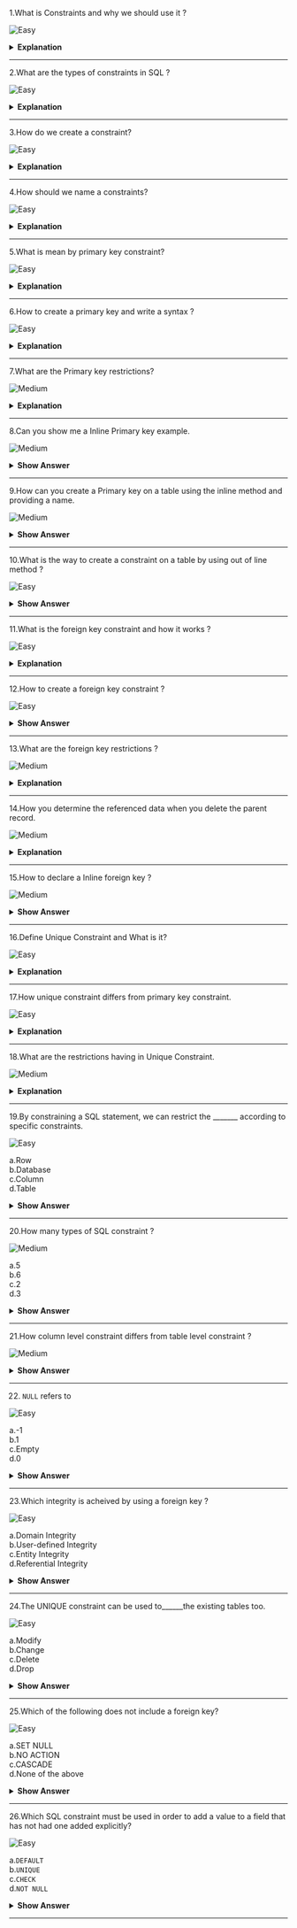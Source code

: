 1.What is Constraints and why we should use it ?

![Easy](https://github.com/revaturelabs/interviewquestions/blob/dev/ComplexityTags/simple%20(2).svg)

<details>
<summary> <b>Explanation</b> </summary>

<blockquote>

- In a table, a constraint is a rule that restricts the values which can be entered into it.
- When you construct it, it can be added to a table or a view. A table can be made without restrictions.
- To improve the quality and integrity of data by utilising limitations. We can make sure the data complies with the standards we have established for it. Eg. Variable pay for an employee is not null.

</blockquote>

</details>

------

2.What are the types of constraints in SQL ?

![Easy](https://github.com/revaturelabs/interviewquestions/blob/dev/ComplexityTags/simple%20(2).svg)

<details>
<summary> <b>Explanation</b> </summary>

<blockquote>

In SQL five types of constraints are there 
- <b>Primary Key Constraint</b>: It serves as a means of identifying a table's row and ensures that every row has a unique value that cannot be NULL.
- <b>Foreign Key Constraint</b>: It makes sure that the values in one column correspond to those in another table's column.
- <b>Unique Constraint</b>: It makes sure each row in the table contains a different value.
- <b>Not Null Constraint</b>: It guarantees that a value can't be NULL.
- <b>Check Constraint</b>: A certain need is met by the check restriction.

</blockquote>

</details>

------

3.How do we create a constraint?

![Easy](https://github.com/revaturelabs/interviewquestions/blob/dev/ComplexityTags/simple%20(2).svg)

<details>
<summary> <b>Explanation</b> </summary>

<blockquote>

When introducing a constraint as a component of the CREATE statement, there are two ways to define it:
1.Inline: next to the line of the column 
2.Out of line: at the conclusion of the CREATE statement

</blockquote>

</details>

------

4.How should we name a constraints?

![Easy](https://github.com/revaturelabs/interviewquestions/blob/dev/ComplexityTags/simple%20(2).svg)

<details>
<summary> <b>Explanation</b> </summary>

<blockquote>

- You should be able to determine which table and column a constraint applies to by looking at its name.
- Constraint name having a  combination of :
    - A two letter term indicates the type of constraint.
    - Table name is abbreviated
    - an abbreviated name for the constraint's columns or rule
There would be an underscore between each of these. 
For instance, the primary key "pk employee id" refers to the column with in employee table (emp) and is a primary key (pk) (id)

</blockquote>

</details>

------


5.What is mean by primary key constraint?

![Easy](https://github.com/revaturelabs/interviewquestions/blob/dev/ComplexityTags/simple%20(2).svg)

<details>
<summary> <b>Explanation</b> </summary>

<blockquote>

- The row's identification is referred to as a primary key constraint. It must have a uniques value for the column and it cannot be NULL
- A table can have only one primary key on it. Use of a second primary key results in an error.
- It works in the combination of both Not null constraint and Unique constraint.

</blockquote>

</details>

------

6.How to create a primary key and write a syntax ?

![Easy](https://github.com/revaturelabs/interviewquestions/blob/dev/ComplexityTags/simple%20(2).svg)

<details>
<summary> <b>Explanation</b> </summary>

<blockquote>

```sql 
CONSTRAINT constraint_name PRIMARY KEY constraint_paramaters;
```

</blockquote>

</details>

------

7.What are the Primary key restrictions?

![Medium](https://github.com/revaturelabs/interviewquestions/blob/dev/ComplexityTags/Medium%20(2).svg)

<details>
<summary> <b>Explanation</b> </summary>

<blockquote>

- Primary key columns cannot contain any NULL values. 
- There can only be one primary key for table or view.
- Any of the following types of columns— LOB, BFILE, TIMESTAMP WITH TIME ZONE, LONG, LONG RAW, VARRAY, NESTED TABLE, REF, or a user-defined type cannot be used as the primary key columns.
- There can be no more than 32 columns in a composite primary key.
- A primary key and a nique constraint cannot be a part in the same column or the combination of columns.

</blockquote>

</details>

------

8.Can you show me a Inline Primary key example.

![Medium](https://github.com/revaturelabs/interviewquestions/blob/dev/ComplexityTags/Medium%20(2).svg)

<details>
<summary> <b>Show Answer</b> </summary>

<blockquote>

```sql
CREATE TABLE employee (employee_id NUMBER(10) PRIMARY KEY, first_name VARCHAR2(200),
  last_name VARCHAR2(200),
  salary NUMBER(10),
  hire_date DATE
);
```
</blockquote>
</details>

------

9.How can you create a Primary key on a table using the inline method and providing a name.

![Medium](https://github.com/revaturelabs/interviewquestions/blob/dev/ComplexityTags/Medium%20(2).svg)


<details>
<summary> <b>Show Answer</b> </summary>

<blockquote>

```sql
CREATE TABLE employee (
  employee_id NUMBER(10) CONSTRAINT pk_emp_id PRIMARY KEY,
  first_name VARCHAR2(200),
  last_name VARCHAR2(200),
  salary NUMBER(10),
  hire_date DATE
);
```
<blockquote>

<details>
<summary> <b>Explanation</b> </summary>

<blockquote>
- The table is created, and a primary key constraint with the name `pk_emp_id` is created on the table.

</blockquote>
</details>
</details>

------

10.What is the way to create a constraint on a table by using out of line method ?

![Easy](https://github.com/revaturelabs/interviewquestions/blob/dev/ComplexityTags/simple%20(2).svg)

<details>
<summary> <b>Show Answer</b> </summary>

<blockquote>

```sql

CREATE TABLE employee (
  employee_id NUMBER(10),
  first_name VARCHAR2(200),
  last_name VARCHAR2(200),
  salary NUMBER(10),
  hire_date DATE,
  CONSTRAINT pk_emp_id PRIMARY KEY (employee_id)
);
```
</blockquote>

<details>
<summary> <b>Explanation</b> </summary>

<blockquote>

- This method also allows you to name the primary key, which is named pk_emp_id. We specify the column name in brackets.

</blockquote>

</details>
</details>

------

11.What is the foreign key constraint and how it works ?

![Easy](https://github.com/revaturelabs/interviewquestions/blob/dev/ComplexityTags/simple%20(2).svg)

<details>
<summary> <b>Explanation</b> </summary>

<blockquote>

- To connect a column(s) in one table with a primary key or unique key in another table, a foreign key constraint is used.
- A record in one table is related to a record in another table thanks to the ability to enforce referential integrity.
- Your tables should have foreign key constraints on them if you want to make sure that the quality data in your database.
- By use of foreign keys make sure you relate your data correctly.

</blockquote>

</details>

------

12.How to create a foreign key constraint ?

![Easy](https://github.com/revaturelabs/interviewquestions/blob/dev/ComplexityTags/simple%20(2).svg)

<details>
<summary> <b>Show Answer</b> </summary>

<blockquote>

Similar like primary key we can create a foreign key adding the table and column.

```sql 
CONSTRAINT constraint_name PRIMARY KEY constraint_paramaters;
```
</blockquote>

</details>

------

13.What are the foreign key restrictions ?

![Medium](https://github.com/revaturelabs/interviewquestions/blob/dev/ComplexityTags/Medium%20(2).svg)

<details>
<summary> <b>Explanation</b> </summary>

<blockquote>

- The following types of columns are restricted to be used in foreign keys: LOB, BFILE, TIMESTAMP WITH TIME ZONE, LONG, LONG RAW, VARRAY, NESTED TABLE, REF, or a user-defined type.
-There must already be a primary key or unique key created on the table be referenced by the foreign key.
- It cannot have more than 32 columns.
- The table contains both the primary key and unique key constraint must be on the same database.
- When using CREATE TABLE AS to create a table and using a subquery in the AS clause, a foreign key cannot be defined. To accomplish this, you should first create the table before using the ALTER TABLE statement to add one.

</blockquote>

</details>

------

14.How you determine the referenced data when you delete the parent record.

![Medium](https://github.com/revaturelabs/interviewquestions/blob/dev/ComplexityTags/Medium%20(2).svg)

<details>
<summary> <b>Explanation</b> </summary>

<blockquote>

ON DELETE clause is the clause of a foreign key.
There are two options:
- ON DELETE SET NULL: When the parent record is deleted, all of the child records' referenced columns will be set to NULL.
- ON DELETE SET CASCADE: All of the child records will also be deleted when the parent record is also deleted.

</blockquote>

</details>

------

15.How to declare a Inline foreign key ?

![Medium](https://github.com/revaturelabs/interviewquestions/blob/dev/ComplexityTags/Medium%20(2).svg)

<details>
<summary> <b>Show Answer</b> </summary>

<blockquote>

The declaration of Inline foreign key syntax below.

```sql
CREATE TABLE employee ( employee_id NUMBER(20), first_name VARCHAR(150), last_name VARCHAR(150), salary NUMBER(10), hire_date DATE, department_id NUMBER(10) CONSTRAINT fk_emp_deptid REFERENCES department(dept_id) );
```

</blockquote>

</details>

------

16.Define Unique Constraint and What is it?

![Easy](https://github.com/revaturelabs/interviewquestions/blob/dev/ComplexityTags/simple%20(2).svg)

<details>
<summary> <b>Explanation</b> </summary>

<blockquote>

- A unique constraint, which specifies the field or set of fields in a table where a certain combination must be unique.
- Every value in a column that has a unique constraint placed on it must be unique.

Syntax of Unique Constraint below:

```sql
CONSTRAINT constraint_name UNIQUE (columns)
```
</blockquote>

</details>

------

17.How unique constraint differs from primary key constraint.

![Easy](https://github.com/revaturelabs/interviewquestions/blob/dev/ComplexityTags/simple%20(2).svg)

<details>
<summary> <b>Explanation</b> </summary>

<blockquote>

- The primary key cannot include NULL Values, but a unique constraint can.
- However, a table can only have one primary key but many unique constraints.

</blockquote>

</details>

------

18.What are the restrictions having in Unique Constraint.

![Medium](https://github.com/revaturelabs/interviewquestions/blob/dev/ComplexityTags/Medium%20(2).svg)

<details>
<summary> <b>Explanation</b> </summary>

<blockquote>

- Any of the following types of columns are not allowed in the unique constraint: LOB, TIMESTAMP WITH TIMEZONE, LONG, LONG RAW, VARRAY, NESTED TABLE, REF, or a user-defined type.
- There can be no more than 32 columns in a composite unique constraint.
- The primary key and unique constraint cannot share the same columns.

</blockquote>

</details>

------

19.By constraining a SQL statement, we can restrict the _______ according to specific constraints.

![Easy](https://github.com/revaturelabs/interviewquestions/blob/dev/ComplexityTags/simple%20(2).svg)

a.Row<br>
b.Database<br>
c.Column<br>
d.Table<br>


<details>
<summary> <b>Show Answer</b> </summary>

<blockquote>
b. Database
</blockquote>

</details>

------

20.How many types of SQL constraint ?

![Medium](https://github.com/revaturelabs/interviewquestions/blob/dev/ComplexityTags/Medium%20(2).svg)

a.5<br>
b.6<br>
c.2<br>
d.3<br>


<details>
<summary> <b>Show Answer</b> </summary>

<blockquote>
c. 2
</blockquote>

<details>
<summary> <b>Show Answer</b> </summary>

<blockquote>

- SQL constraints are of two types one is Table level and Column level Constraint.
</blockquote>

</details>
</details>

------

21.How column level constraint differs from table level constraint ?

![Medium](https://github.com/revaturelabs/interviewquestions/blob/dev/ComplexityTags/Medium%20(2).svg)

<details>
<summary> <b>Show Answer</b> </summary>

<blockquote>

- If constraints applied in a single column is refer as column level constraints and if the constraints applied in a multiple columns is refer as table level constraints.

</blockquote>

</details>

------

22. `NULL` refers to

![Easy](https://github.com/revaturelabs/interviewquestions/blob/dev/ComplexityTags/simple%20(2).svg)

a.-1<br>
b.1<br>
c.Empty<br>
d.0<br>

<details>
<summary> <b>Show Answer</b> </summary>

<blockquote>
c. Empty
</blockquote>

<details>
<summary> <b>Explanation</b> </summary>

<blockquote>

- `NULL` refers to empty only not even a zero.
</blockquote>

</details>
</details>

------

23.Which integrity is acheived by using a foreign key ?

![Easy](https://github.com/revaturelabs/interviewquestions/blob/dev/ComplexityTags/simple%20(2).svg)

a.Domain Integrity<br>
b.User-defined Integrity<br>
c.Entity Integrity<br>
d.Referential Integrity<br>

<details>
<summary> <b>Show Answer</b> </summary>

<blockquote>
d. Referential Integrity
</blockquote>

<details>
<summary> <b>Explanation</b> </summary>

<blockquote>

- Referential integrity means relationship between the tables. In each table must have a primary key in a database. In other words, the condition of a set of tables in which all references to another table from one table are valid.
</blockquote>

</details>
</details>

------

24.The UNIQUE constraint can be used to______the existing tables too.

![Easy](https://github.com/revaturelabs/interviewquestions/blob/dev/ComplexityTags/simple%20(2).svg)

a.Modify<br>
b.Change<br>
c.Delete<br>
d.Drop<br>

<details>
<summary> <b>Show Answer</b> </summary>

<blockquote>
a. Modify
</blockquote>

</details>

------

25.Which of the following does not include a foreign key?

![Easy](https://github.com/revaturelabs/interviewquestions/blob/dev/ComplexityTags/simple%20(2).svg)

a.SET NULL<br>
b.NO ACTION<br>
c.CASCADE<br>
d.None of the above<br>

<details>
<summary> <b>Show Answer</b> </summary>

<blockquote>
c.CASCADE
</blockquote>

<details>
<summary> <b>Explanation</b> </summary>

<blockquote>

- CASCADE is a built in mechanism in foreign key constraints to enforce the data integrity.

</blockquote>
</details>
</details>

------

26.Which SQL constraint must be used in order to add a value to a field that has not had one added explicitly?

![Easy](https://github.com/revaturelabs/interviewquestions/blob/dev/ComplexityTags/simple%20(2).svg)

a.`DEFAULT`<br>
b.`UNIQUE`<br>
c.`CHECK`<br>
d.`NOT NULL`<br>

<details>
<summary> <b>Show Answer</b> </summary>

<blockquote>

a.`DEFAULT`
</blockquote>

<details>
<summary> <b>Explanation</b> </summary>

<blockquote>

- `DEFAULT` is a used to set a default value for a column.

</blockquote>
</details>
</details>

------

